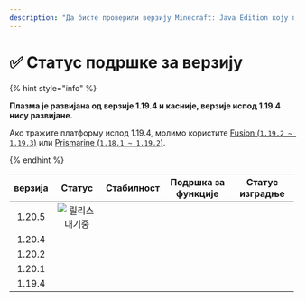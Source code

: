 ```yaml
---
description: "Да бисте проверили верзију Minecraft: Java Edition коју подржава Plazma."
---
```


# ✅ Статус подршке за верзију

{% hint style="info" %}

**Плазма је развијана од верзије 1.19.4 и касније, верзије испод 1.19.4 нису развијане.**

Ако тражите платформу испод 1.19.4, молимо користите [Fusion (`1.19.2 ~ 1.19.3`)](https://github.com/RuinedTechnologyUnify/Fusion) или [Prismarine (`1.18.1 ~ 1.19.2`)](https://github.com/PrismarineTeam/Prismarine).

{% endhint %}

[wait]: https://img.shields.io/badge/릴리스%20대기중-gray?style=for-the-badge

| верзија |                                                                                                               Статус                                                                                                               |                                                               Стабилност                                                              |                                                          Подршка за функције                                                          |                                                                              Статус изградње                                                                              |
| :-----: | :--------------------------------------------------------------------------------------------------------------------------------------------------------------------------------------------------------------------------------: | :-----------------------------------------------------------------------------------------------------------------------------------: | :-----------------------------------------------------------------------------------------------------------------------------------: | :-----------------------------------------------------------------------------------------------------------------------------------------------------------------------: |
|  1.20.5 |                                                                                                          ![릴리스 대기중][wait]                                                                                                          | <img src="https://img.shields.io/badge/%EC%A0%95%EB%B3%B4%20%EC%97%86%EC%9D%8C-gray?style=for-the-badge" alt="" data-size="original"> | <img src="https://img.shields.io/badge/%EC%A0%95%EB%B3%B4%20%EC%97%86%EC%9D%8C-gray?style=for-the-badge" alt="" data-size="original"> |                   <img src="https://img.shields.io/badge/%EC%A0%95%EB%B3%B4%20%EC%97%86%EC%9D%8C-gray?style=for-the-badge" alt="" data-size="original">                   |
|  1.20.4 |                                                    <img src="https://img.shields.io/badge/%EC%A7%80%EC%9B%90%EC%A4%91-success?style=for-the-badge" alt="" data-size="original">                                                    |               <img src="https://img.shields.io/badge/Добро%20ради-blue?style=for-the-badge" alt="" data-size="original">              |                  <img src="https://img.shields.io/badge/100%25-blue?style=for-the-badge" alt="" data-size="original">                 | <img src="https://img.shields.io/github/actions/workflow/status/PlazmaMC/Plazma/release.yml?style=for-the-badge&label=%20&branch=ver/1.20.4" alt="" data-size="original"> |
|  1.20.2 | <img src="https://img.shields.io/badge/%D0%A0%D0%B0%D1%81%D0%BF%D0%BE%D0%BD%D0%B0%20%D0%B4%D0%BE%D0%B4%D0%B0%D1%82%D0%B0%20%D1%84%D1%83%D0%BD%D0%BA%D1%86%D0%B8%D1%98%D0%B0-blue?style=for-the-badge" alt="" data-size="original"> |               <img src="https://img.shields.io/badge/Добро%20ради-blue?style=for-the-badge" alt="" data-size="original">              |                  <img src="https://img.shields.io/badge/100%25-blue?style=for-the-badge" alt="" data-size="original">                 | <img src="https://img.shields.io/github/actions/workflow/status/PlazmaMC/Plazma/release.yml?style=for-the-badge&label=%20&branch=ver/1.20.2" alt="" data-size="original"> |
|  1.20.1 |                  <img src="https://img.shields.io/badge/%D0%9F%D0%BE%D0%B4%D1%80%D1%88%D0%BA%D0%B0%20%D0%BE%D0%B4%D1%80%D0%B6%D0%B0%D0%B2%D0%B0%D1%9A%D0%B5-red?style=for-the-badge" alt="" data-size="original">                  |               <img src="https://img.shields.io/badge/Добро%20ради-blue?style=for-the-badge" alt="" data-size="original">              |                  <img src="https://img.shields.io/badge/100%25-blue?style=for-the-badge" alt="" data-size="original">                 |                   <img src="https://img.shields.io/badge/%EC%A0%95%EB%B3%B4%20%EC%97%86%EC%9D%8C-gray?style=for-the-badge" alt="" data-size="original">                   |
|  1.19.4 |                  <img src="https://img.shields.io/badge/%D0%9F%D0%BE%D0%B4%D1%80%D1%88%D0%BA%D0%B0%20%D0%BE%D0%B4%D1%80%D0%B6%D0%B0%D0%B2%D0%B0%D1%9A%D0%B5-red?style=for-the-badge" alt="" data-size="original">                  |               <img src="https://img.shields.io/badge/Добро%20ради-blue?style=for-the-badge" alt="" data-size="original">              |                  <img src="https://img.shields.io/badge/100%25-blue?style=for-the-badge" alt="" data-size="original">                 |                   <img src="https://img.shields.io/badge/%EC%A0%95%EB%B3%B4%20%EC%97%86%EC%9D%8C-gray?style=for-the-badge" alt="" data-size="original">                   |
